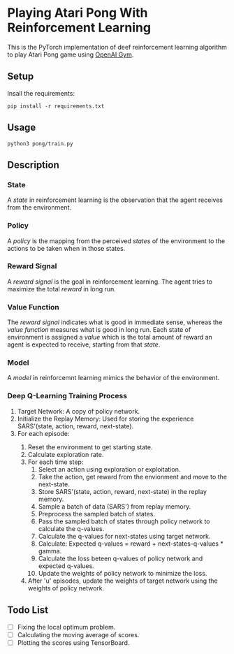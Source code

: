 # Playing Atari Pong With Reinforcement Learning
This is the PyTorch implementation of deef reinforcement learning algorithm to play Atari Pong game using [OpenAI Gym](https://gym.openai.com/).

## Setup
Insall the requirements:
```
pip install -r requirements.txt
```

## Usage

```
python3 pong/train.py
```

## Description

### State
A *state* in reinforcement learning is the observation that the agent receives from the environment.

### Policy
A *policy* is the mapping from the perceived *states* of the environment to the actions to be taken when in those states.

### Reward Signal
A *reward signal* is the goal in reinforcement learning. The agent tries to maximize the total *reward* in long run.

### Value Function
The *reward signal* indicates what is good in immediate sense, whereas the *value function* measures what is good in long run. Each state of environment is assigned a *value* which is the total amount of reward an agent is expected to receive, starting from that *state*.

### Model
A *model* in reinforcemnt learning mimics the behavior of the environment.

### Deep Q-Learning Training Process
<ol>
  <li>Target Network: A copy of policy network.</li>
  <li>Initialize the Replay Memory: Used for storing the experience SARS'(state, action, reward, next-state).</li>
  <li>For each episode: </li>
    <ol>
     <li>Reset the environment to get starting state.</li>
     <li>Calculate exploration rate.</li>
     <li>For each time step:
      <ol>
        <li>Select an action using exploration or exploitation.</li>
        <li>Take the action, get reward from the envionment and move to the next-state.</li>
        <li>Store SARS'(state, action, reward, next-state) in the replay memory.</li>
        <li>Sample a batch of data (SARS') from replay memory.</li>
        <li>Preprocess the sampled batch of states.</li>
        <li>Pass the sampled batch of states through policy network to calculate the q-values.</li>
        <li>Calculate the q-values for next-states using target network.</li>
        <li>Calculate: Expected q-values = reward + next-states-q-values * gamma.</li>
        <li>Calculate the loss beteen q-values of policy network and expected q-values.</li>
        <li>Update the weights of policy network to minimize the loss.</li>
      </ol>
      </li>
      <li>After 'u' episodes, update the weights of target network using the weights of policy network.</li>
    </ol>
</ol>

## Todo List
- [ ] Fixing the local optimum problem.
- [ ] Calculating the moving average of scores.
- [ ] Plotting the scores using TensorBoard.
